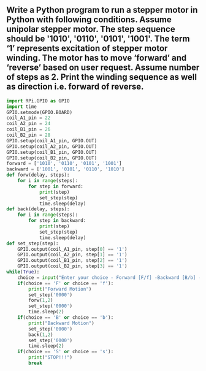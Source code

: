 ## Write a Python program to run a stepper motor in Python with following conditions. Assume unipolar stepper motor. The step sequence should be '1010', '0110', '0101', '1001'. The term ‘1’ represents excitation of stepper motor winding. The motor has to move ‘forward’ and ‘reverse’ based on user request. Assume number of steps as 2. Print the winding sequence as well as direction i.e. forward of reverse.
```python
import RPi.GPIO as GPIO
import time
GPIO.setmode(GPIO.BOARD)
coil_A1_pin = 22
coil_A2_pin = 24
coil_B1_pin = 26
coil_B2_pin = 28
GPIO.setup(coil_A1_pin, GPIO.OUT)
GPIO.setup(coil_A2_pin, GPIO.OUT)
GPIO.setup(coil_B1_pin, GPIO.OUT)
GPIO.setup(coil_B2_pin, GPIO.OUT)
forward = ['1010', '0110', '0101', '1001']
backward = ['1001', '0101', '0110', '1010']
def forw(delay, steps):
    for i in range(steps):
        for step in forward:
            print(step)
            set_step(step)
            time.sleep(delay)
def back(delay, steps):
    for i in range(steps):
        for step in backward:
            print(step)
            set_step(step)
            time.sleep(delay)
def set_step(step):
    GPIO.output(coil_A1_pin, step[0] == '1')
    GPIO.output(coil_A2_pin, step[1] == '1')
    GPIO.output(coil_B1_pin, step[2] == '1')
    GPIO.output(coil_B2_pin, step[3] == '1')
while(True):
    choice = input("Enter your choice - Forward [F/f] -Backward [B/b] - Stop [S/s]: ")
    if(choice == 'F' or choice == 'f'):
        print("Forward Motion")
        set_step('0000')
        forw(1,2)
        set_step('0000')
        time.sleep(2)
    if(choice == 'B' or choice == 'b'):
        print("Backward Motion")
        set_step('0000')
        back(1,2)
        set_step('0000')
        time.sleep(2)
    if(choice == 'S' or choice == 's'):
        print("STOP!!!")
        break
```